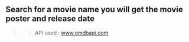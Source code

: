 ## Search for a movie name you will get the movie poster and release date

>> API used : www.omdbapi.com